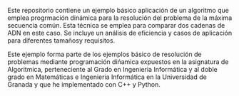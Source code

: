 Este repositorio contiene un ejemplo básico aplicación de un algoritmo que emplea progrmación dinámica para la resolución del problema de la máxima secuencia común. Esta técnica se emplea para comparar dos cadenas de ADN en este caso.
Se incluye un análisis de eficiencia y casos de aplicación para diferentes tamañosy requisitos. 

Este ejemplo forma parte de los ejemplos básico de resolución de problemas mediante programación dińamica expuestos en la asignatura de Algoritmica, perteneciente al Grado en Ingenieria Informática y al doble grado en Matemáticas e Ingenieria Informática en la Universidad de Granada y que  he implementado con C++ y Python. 





